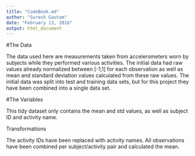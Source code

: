```yaml
---
title: "CodeBook.md"
author: "Suresh Gautam"
date: "February 13, 2016"
output: html_document
---
```


#The Data

The data used here are measurements taken from accelerometers worn by subjects while they performed various activities. The initial data had raw values already normalized between [-1,1] for each observation as well as mean and standard deviation values calculated from these raw values. The initial data was split into test and training data sets, but for this project they have been combined into a single data set.

#The Variables

This tidy dataset only contains the mean and std values, as well as subject ID and activity name.

Transformations

The activity IDs have been replaced with activity names. All observations have been combined per subject/activity pair and calculated the mean.